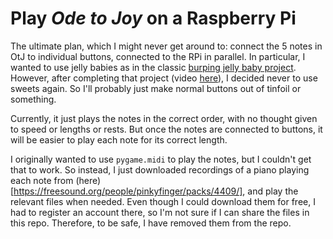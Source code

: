 # Play _Ode to Joy_ on a Raspberry Pi

The ultimate plan, which I might never get around to: connect the 5 notes in OtJ to individual buttons, connected to the RPi in parallel.
In particular, I wanted to use jelly babies as in the classic [burping jelly baby project](https://projects.raspberrypi.org/en/projects/burping-jelly-baby/).
However, after completing that project (video [here](https://youtu.be/byJUbMDrTLQ)), I decided never to use sweets again.
So I'll probably just make normal buttons out of tinfoil or something.

Currently, it just plays the notes in the correct order, with no thought given to speed or lengths or rests.
But once the notes are connected to buttons, it will be easier to play each note for its correct length.

I originally wanted to use `pygame.midi` to play the notes, but I couldn't get that to work.
So instead, I just downloaded recordings of a piano playing each note from (here)[https://freesound.org/people/pinkyfinger/packs/4409/], and play the relevant files when needed.
Even though I could download them for free, I had to register an account there, so I'm not sure if I can share the files in this repo.
Therefore, to be safe, I have removed them from the repo.

